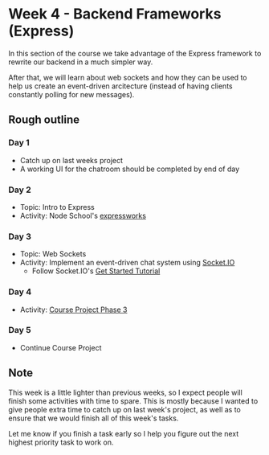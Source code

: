 # Week 4 - Backend Frameworks (Express)

In this section of the course we take advantage of the Express framework to rewrite our backend in a much simpler way.

After that, we will learn about web sockets and how they can be used to help us create an event-driven arcitecture (instead of having clients constantly polling for new messages).

## Rough outline

### Day 1

* Catch up on last weeks project
* A working UI for the chatroom should be completed by end of day


### Day 2

* Topic: Intro to Express
* Activity: Node School's [expressworks](https://github.com/azat-co/expressworks)


### Day 3

* Topic: Web Sockets
* Activity: Implement an event-driven chat system using [Socket.IO](https://socket.io/)
  * Follow Socket.IO's [Get Started Tutorial](https://socket.io/get-started/chat/) 

### Day 4

* Activity: [Course Project Phase 3](./chatroom3.md)


### Day 5

* Continue Course Project

## Note

This week is a little lighter than previous weeks, so I expect people will finish some activities with time to spare. This is mostly because I wanted to give people extra time to catch up on last week's project, as well as to ensure that we would finish all of this week's tasks.

Let me know if you finish a task early so I help you figure out the next highest priority task to work on.